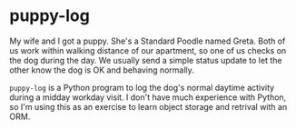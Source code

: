# puppy-log

My wife and I got a puppy. She's a Standard Poodle named Greta. Both of us work within walking distance of our apartment, so one of us checks on the dog during the day. We usually send a simple status update to let the other know the dog is OK and behaving normally.

`puppy-log` is a Python program to log the dog's normal daytime activity during a midday workday visit. I don't have much experience with Python, so I'm using this as an exercise to learn object storage and retrival with an ORM.